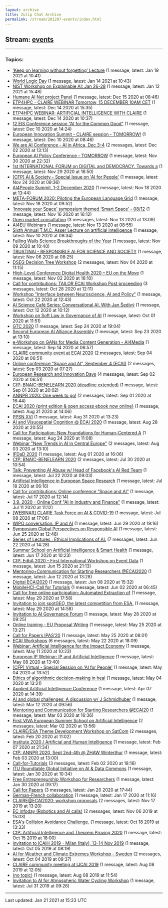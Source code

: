 ```yaml
---
layout: archive
title: Zulip Chat Archive
permalink: /stream/201207-events/index.html
---
```


## Stream: [events](https://claire4ai.github.io/archive/stream/201207-events/index.html)
---

### Topics:

* [‘Keep on learning without forgetting’ Lecture](topic/.E2.80.98Keep.20on.20learning.20without.20forgetting.E2.80.99.20Lecture.html) (1 message, latest: Jan 19 2021 at 10:41)
* [World Logic Day](topic/World.20Logic.20Day.html) (1 message, latest: Jan 14 2021 at 10:43)
* [NIST Workshop on Explainable AI: Jan 26-28](topic/NIST.20Workshop.20on.20Explainable.20AI.3A.20Jan.2026-28.html) (1 message, latest: Jan 12 2021 at 15:48)
* [Humane AI Net project Panel](topic/Humane.20AI.20Net.20project.20Panel.html) (1 message, latest: Dec 15 2020 at 08:46)
* [ETP4HPC - CLAIRE WEBINAR  Tomorrow, 15 DECEMBER 10AM CET](topic/ETP4HPC.20-.20CLAIRE.20WEBINAR.20.20Tomorrow.2C.2015.20DECEMBER.2010AM.20CET.html) (1 message, latest: Dec 14 2020 at 15:35)
* [ETP4HPC WEBINAR: ARTIFICIAL INTELLIGENCE WITH CLAIRE](topic/ETP4HPC.20WEBINAR.3A.20ARTIFICIAL.20INTELLIGENCE.20WITH.20CLAIRE.html) (1 message, latest: Dec 14 2020 at 10:37)
* [12 EIS Conference session “AI for the Common Good”](topic/12.20EIS.20Conference.20session.20.E2.80.9CAI.20for.20the.20Common.20Good.E2.80.9D.html) (1 message, latest: Dec 10 2020 at 14:24)
* [European Innovation Summit  - CLAIRE session - TOMORROW!](topic/European.20Innovation.20Summit.20.20-.20CLAIRE.20session.20-.20TOMORROW!.html) (1 message, latest: Dec 10 2020 at 08:46)
* [We are AI Conference - AI in Africa, Dec 3-4](topic/We.20are.20AI.20Conference.20-.20AI.20in.20Africa.2C.20Dec.203-4.html) (2 messages, latest: Dec 02 2020 at 13:13)
* [European AI Policy Conference - TOMORROW](topic/European.20AI.20Policy.20Conference.20-.20TOMORROW.html) (1 message, latest: Nov 30 2020 at 22:32)
* [1st INTERNATIONAL FORUM on DIGITAL and DEMOCRACY. Towards a](topic/1st.20INTERNATIONAL.20FORUM.20on.20DIGITAL.20and.20DEMOCRACY.2E.20Towards.20a.html) (1 message, latest: Nov 29 2020 at 16:50)
* [\[CFP\] AI & Society - Special Issue on 'AI for People'](topic/.5BCFP.5D.20AI.20.26.20Society.20-.20Special.20Issue.20on.20'AI.20for.20People'.html) (1 message, latest: Nov 24 2020 at 09:36)
* [AI4People Summit, 1-2 December 2020](topic/AI4People.20Summit.2C.201-2.20December.202020.html) (1 message, latest: Nov 18 2020 at 13:44)
* [META-FORUM 2020: Piloting the European Language Grid](topic/META-FORUM.202020.3A.20Piloting.20the.20European.20Language.20Grid.html) (1 message, latest: Nov 18 2020 at 09:52)
* [‘Innovate your Space’ symposium themed ‘Smart Space’ - 08/12](topic/.E2.80.98Innovate.20your.20Space.E2.80.99.20symposium.20themed.20.E2.80.98Smart.20Space.E2.80.99.20-.2008.2F12.html) (1 message, latest: Nov 16 2020 at 16:12)
* [Open market consultation](topic/Open.20market.20consultation.html) (3 messages, latest: Nov 13 2020 at 13:09)
* [AI4EU Webinars](topic/AI4EU.20Webinars.html) (1 message, latest: Nov 13 2020 at 08:55)
* [Sixth Annual T.M.C. Asser Lecture on artificial intelligence](topic/Sixth.20Annual.20T.2EM.2EC.2E.20Asser.20Lecture.20on.20artificial.20intelligence.html) (1 message, latest: Nov 10 2020 at 09:34)
* [Falling Walls Science Breakthroughs of the Year](topic/Falling.20Walls.20Science.20Breakthroughs.20of.20the.20Year.html) (1 message, latest: Nov 09 2020 at 10:40)
* [TRUSTINAI - RESPONSIBLE AI FOR SCIENCE AND SOCIETY](topic/TRUSTINAI.20-.20RESPONSIBLE.20AI.20FOR.20SCIENCE.20AND.20SOCIETY.html) (1 message, latest: Nov 06 2020 at 08:25)
* [DSEG Decision Tree Workshop](topic/DSEG.20Decision.20Tree.20Workshop.html) (2 messages, latest: Nov 04 2020 at 11:15)
* [High-Level Conference Digital Health 2020 – EU on the Move](topic/High-Level.20Conference.20Digital.20Health.202020.20.E2.80.93.20EU.20on.20the.20Move.html) (1 message, latest: Nov 02 2020 at 16:10)
* [Call for contributions: TAILOR ECAI Workshop Post proceeding](topic/Call.20for.20contributions.3A.20TAILOR.20ECAI.20Workshop.20Post.20proceeding.html) (3 messages, latest: Oct 28 2020 at 12:11)
* [Workshop "Interface between  Neuroscience, AI and Policy"](topic/Workshop.20.22Interface.20between.20.20Neuroscience.2C.20AI.20and.20Policy.22.html) (1 message, latest: Oct 22 2020 at 12:43)
* [AI Science Café Series: Conversational AI. With Jan Šedivý](topic/AI.20Science.20Caf.C3.A9.20Series.3A.20Conversational.20AI.2E.20With.20Jan.20.C5.A0ediv.C3.BD.html) (1 message, latest: Oct 12 2020 at 10:12)
* [Workshop on Soft Law in Governance of AI](topic/Workshop.20on.20Soft.20Law.20in.20Governance.20of.20AI.html) (1 message, latest: Oct 01 2020 at 11:51)
* [GTC 2020](topic/GTC.202020.html) (1 message, latest: Sep 24 2020 at 19:04)
* [Second European AI Alliance Assembly](topic/Second.20European.20AI.20Alliance.20Assembly.html) (1 message, latest: Sep 23 2020 at 13:10)
* [e-Workshop on GANs for Media Content Generation - AI4Media](topic/e-Workshop.20on.20GANs.20for.20Media.20Content.20Generation.20-.20AI4Media.html) (1 message, latest: Sep 14 2020 at 06:57)
* [CLAIRE community event at ECAI 2020](topic/CLAIRE.20community.20event.20at.20ECAI.202020.html) (2 messages, latest: Sep 04 2020 at 06:51)
* [Online conference “Space and AI”, September 4 (ECAI)](topic/Online.20conference.20.E2.80.9CSpace.20and.20AI.E2.80.9D.2C.20September.204.20(ECAI).html) (2 messages, latest: Sep 03 2020 at 07:27)
* [European Research and Innovation Days](topic/European.20Research.20and.20Innovation.20Days.html) (4 messages, latest: Sep 02 2020 at 06:51)
* [CfP: BNAIC-BENELEARN 2020 (deadline extended)](topic/CfP.3A.20BNAIC-BENELEARN.202020.20(deadline.20extended).html) (1 message, latest: Sep 01 2020 at 20:02)
* [ANNPR 2020: One week to go!](topic/ANNPR.202020.3A.20One.20week.20to.20go!.html) (2 messages, latest: Sep 01 2020 at 16:44)
* [ECAI 2020 {print edition & open access ebook now online}](topic/ECAI.202020.20.7Bprint.20edition.20.26.20open.20access.20ebook.20now.20online.7D.html) (1 message, latest: Aug 31 2020 at 14:06)
* [PPSN XVI](topic/PPSN.20XVI.html) (1 message, latest: Aug 31 2020 at 13:23)
* [AI and Visuospatial Cognition @ ECAI 2020](topic/AI.20and.20Visuospatial.20Cognition.20.40.20ECAI.202020.html) (1 message, latest: Aug 28 2020 at 20:55)
* [Call for Participation: New Foundations for Human-Centered A](topic/Call.20for.20Participation.3A.20New.20Foundations.20for.20Human-Centered.20A.html) (1 message, latest: Aug 24 2020 at 11:08)
* [Webinar "New Trends in AI in Central Europe"](topic/Webinar.20.22New.20Trends.20in.20AI.20in.20Central.20Europe.22.html) (2 messages, latest: Aug 03 2020 at 13:10)
* [IFDaD 2020](topic/IFDaD.202020.html) (1 message, latest: Aug 01 2020 at 16:06)
* [CfP: BNAIC-BENELEARN 2020](topic/CfP.3A.20BNAIC-BENELEARN.202020.html) (2 messages, latest: Jul 30 2020 at 10:54)
* [Talk: Preventing AI Abuse w/ Head of Facebook's AI Red Team](topic/Talk.3A.20Preventing.20AI.20Abuse.20w.2F.20Head.20of.20Facebook's.20AI.20Red.20Team.html) (1 message, latest: Jul 22 2020 at 09:03)
* [Artificial Intelligence in European Space Research](topic/Artificial.20Intelligence.20in.20European.20Space.20Research.html) (1 message, latest: Jul 18 2020 at 06:16)
* [Call for contributions: Online conference “Space and AI”](topic/Call.20for.20contributions.3A.20Online.20conference.20.E2.80.9CSpace.20and.20AI.E2.80.9D.html) (1 message, latest: Jul 17 2020 at 12:14)
* [3.9. 2020  - Online Conf "AI in Industry and Finance"](topic/3.2E9.2E.202020.20.20-.20Online.20Conf.20.22AI.20in.20Industry.20and.20Finance.22.html) (1 message, latest: Jul 11 2020 at 11:12)
* [\[WEBINAR\] CLAIRE Task Force on AI & COVID-19](topic/.5BWEBINAR.5D.20CLAIRE.20Task.20Force.20on.20AI.20.26.20COVID-19.html) (1 message, latest: Jul 08 2020 at 17:06)
* [WIPO conversation: IP and AI](topic/WIPO.20conversation.3A.20IP.20and.20AI.html) (1 message, latest: Jun 29 2020 at 19:16)
* [Symposium Global Perspectives on Responsible AI](topic/Symposium.20Global.20Perspectives.20on.20Responsible.20AI.html) (1 message, latest: Jun 25 2020 at 12:48)
* [Series of Lectures : Ethical Implications of AI.](topic/Series.20of.20Lectures.20.3A.20Ethical.20Implications.20of.20AI.2E.html) (7 messages, latest: Jun 22 2020 at 14:28)
* [Summer School on Artificial Intelligence & Smart Health](topic/Summer.20School.20on.20Artificial.20Intelligence.20.26.20Smart.20Health.html) (1 message, latest: Jun 17 2020 at 10:23)
* [CfP: EdbA 2020 - First International Workshop on Event Data](topic/CfP.3A.20EdbA.202020.20-.20First.20International.20Workshop.20on.20Event.20Data.html) (1 message, latest: Jun 15 2020 at 21:13)
* [Mentoring+Communication for Starting Researchers @ECAI2020](topic/Mentoring.2BCommunication.20for.20Starting.20Researchers.20.40ECAI2020.html) (1 message, latest: Jun 12 2020 at 13:28)
* [Digital ECAI2020](topic/Digital.20ECAI2020.html) (1 message, latest: Jun 08 2020 at 15:32)
* [MobileHCI-Call for Tutorials](topic/MobileHCI-Call.20for.20Tutorials.html) (1 message, latest: Jun 02 2020 at 06:45)
* [Call for free online participation: Automated Extraction of](topic/Call.20for.20free.20online.20participation.3A.20Automated.20Extraction.20of.html) (1 message, latest: May 29 2020 at 17:58)
* [Invitation to join spotGEO, the latest competition from ESA.](topic/Invitation.20to.20join.20spotGEO.2C.20the.20latest.20competition.20from.20ESA.2E.html) (1 message, latest: May 29 2020 at 14:58)
* [Invitation to AI Governance Forum](topic/Invitation.20to.20AI.20Governance.20Forum.html) (1 message, latest: May 28 2020 at 09:25)
* [Online training - EU Proposal Writing](topic/Online.20training.20-.20EU.20Proposal.20Writing.html) (1 message, latest: May 25 2020 at 13:27)
* [Call for Papers IPAS’20](topic/Call.20for.20Papers.20IPAS.E2.80.9920.html) (1 message, latest: May 25 2020 at 08:01)
* [ECAI  Workshops](topic/ECAI.20.20Workshops.html) (6 messages, latest: May 22 2020 at 18:09)
* [Webinar: Artificial Intelligence for the Impact Economy](topic/Webinar.3A.20Artificial.20Intelligence.20for.20the.20Impact.20Economy.html) (1 message, latest: May 11 2020 at 10:23)
* [European IP  Webinar: IP and Artificial Intelligence](topic/European.20IP.20.20Webinar.3A.20IP.20and.20Artificial.20Intelligence.html) (1 message, latest: May 08 2020 at 13:40)
* [\[CFP\] Virtual - Special Session on  'AI for People'](topic/.5BCFP.5D.20Virtual.20-.20Special.20Session.20on.20.20'AI.20for.20People'.html) (1 message, latest: May 04 2020 at 13:52)
* [Ethics of algorithmic decision-making in heal](topic/Ethics.20of.20algorithmic.20decision-making.20in.20heal.html) (1 message, latest: May 04 2020 at 13:21)
* [Applied Artificial Intelligence Conference](topic/Applied.20Artificial.20Intelligence.20Conference.html) (1 message, latest: Apr 07 2020 at 14:39)
* [AI and global challenges: A discussion w/ J Schmidhuber](topic/AI.20and.20global.20challenges.3A.20A.20discussion.20w.2F.20J.20Schmidhuber.html) (1 message, latest: Mar 12 2020 at 09:56)
* [Mentoring and Communication for Starting Researchers @ECAI20](topic/Mentoring.20and.20Communication.20for.20Starting.20Researchers.20.40ECAI20.html) (1 message, latest: Mar 03 2020 at 16:36)
* [First VIVA European Summer School on Artificial Intelligence](topic/First.20VIVA.20European.20Summer.20School.20on.20Artificial.20Intelligence.html) (2 messages, latest: Mar 02 2020 at 13:56)
* [CLAIRE/ESA Theme Development Workshop on SatCom](topic/CLAIRE.2FESA.20Theme.20Development.20Workshop.20on.20SatCom.html) (2 messages, latest: Feb 20 2020 at 11:02)
* [Institute 2020 / Artificial and Human Intelligence](topic/Institute.202020.20.2F.20Artificial.20and.20Human.20Intelligence.html) (1 message, latest: Feb 07 2020 at 21:34)
* [CfP: ANNPR 2020, Sept 2nd-4th @ ZHAW Winterthur](topic/CfP.3A.20ANNPR.202020.2C.20Sept.202nd-4th.20.40.20ZHAW.20Winterthur.html) (1 message, latest: Feb 03 2020 at 13:00)
* [Call-for-Tutorials](topic/Call-for-Tutorials.html) (3 messages, latest: Feb 02 2020 at 18:16)
* [ITU Roundtable Global Initiative on AI & Data Commons](topic/ITU.20Roundtable.20Global.20Initiative.20on.20AI.20.26.20Data.20Commons.html) (1 message, latest: Jan 30 2020 at 10:34)
* [Free Entrepreneurship Workshop for Researchers](topic/Free.20Entrepreneurship.20Workshop.20for.20Researchers.html) (1 message, latest: Jan 30 2020 at 09:17)
* [Call for Papers](topic/Call.20for.20Papers.html) (3 messages, latest: Jan 20 2020 at 17:44)
* [German-French collaboration](topic/German-French.20collaboration.html) (1 message, latest: Jan 17 2020 at 11:16)
* [CLAIRE@ECAI2020: workshop proposals](topic/CLAIRE.40ECAI2020.3A.20workshop.20proposals.html) (2 messages, latest: Nov 17 2019 at 13:20)
* [EC infoday (Robotics and AI calls)](topic/EC.20infoday.20(Robotics.20and.20AI.20calls).html) (2 messages, latest: Nov 06 2019 at 15:03)
* [ESA's Collision Avoidance Challenge.](topic/ESA's.20Collision.20Avoidance.20Challenge.2E.html) (1 message, latest: Oct 18 2019 at 13:33)
* [CfP: Artificial Intelligence and Theorem Proving 2020](topic/CfP.3A.20Artificial.20Intelligence.20and.20Theorem.20Proving.202020.html) (1 message, latest: Oct 15 2019 at 18:00)
* [Invitation to ICAIH 2019 - Milan (Italy), 13-14 Nov 2019](topic/Invitation.20to.20ICAIH.202019.20-.20Milan.20(Italy).2C.2013-14.20Nov.202019.html) (1 message, latest: Oct 05 2019 at 08:19)
* [AI for Weather and Climate Extremes Workshop - Sweden](topic/AI.20for.20Weather.20and.20Climate.20Extremes.20Workshop.20-.20Sweden.html) (2 messages, latest: Oct 04 2019 at 09:37)
* [CLAIRE community meeting at IJCAI 2019](topic/CLAIRE.20community.20meeting.20at.20IJCAI.202019.html) (1 message, latest: Aug 08 2019 at 12:05)
* [(no topic)](topic/(no.20topic).html) (1 message, latest: Aug 08 2019 at 11:54)
* [Invitation to AI for Atmospheric Water Cycling Workshop](topic/Invitation.20to.20AI.20for.20Atmospheric.20Water.20Cycling.20Workshop.html) (1 message, latest: Jul 31 2019 at 09:26)

<hr><p>Last updated: Jan 21 2021 at 15:23 UTC</p>